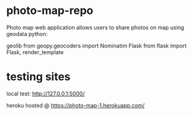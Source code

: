 # photo-map-repo

Photo map web application allows users to share photos on map using geodata
python:

geolib from geopy.geocoders import Nominatim
Flask from flask import Flask, render_template

# testing sites

local test: http://127.0.0.1:5000/

heroku hosted @ https://photo-map-1.herokuapp.com/
